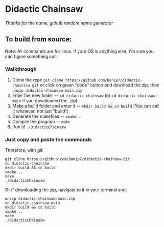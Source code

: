 # Didactic Chainsaw
###### Thanks for the name, github random name generator

## To build from source:
Note: All commands are for linux. If your OS is anything else, I'm sure you can figure something out.
### Walkthrough
1. Clone the repo `git clone https://github.com/Ban1p7/didactic-chainsaw.git` or click on green "code" button and download the zip, then `unzip didactic-chainsaw-main.zip`
2. Enter the new folder -- `cd didactic-chainsaw` (or `cd didactic-chainsaw-main` if you downloaded the .zip)
3. Make a build folder and enter it -- `mkdir build && cd build` (You can call it whatever, not just "build")
4. Generate the makefiles -- `cmake ..`
5. Compile the program -- `make`
6. Run it! `./DidacticChainsaw`

### Just copy and paste the commands
Therefore, with git:
```
git clone https://github.com/Ban1p7/didactic-chainsaw.git
cd didactic-chainsaw
mkdir build && cd build
cmake ..
make
./DidacticChainsaw
```
Or if downloading the zip, navigate to it in your terminal and:
```
unzip didactic-chainsaw-main.zip
cd didactic-chainsaw-main
mkdir build && cd build
cmake ..
make
./DidacticChainsaw
```

